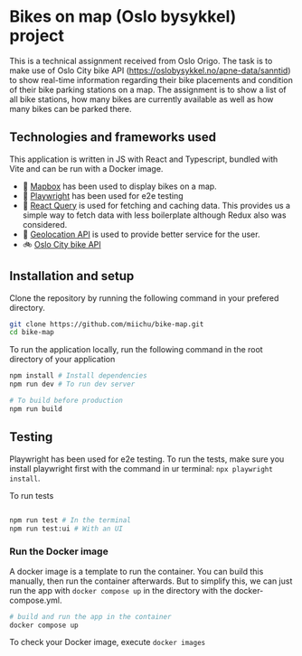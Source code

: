# Bikes on map (Oslo bysykkel) project

This is a technical assignment received from Oslo Origo. The task is to make use of Oslo City bike API (https://oslobysykkel.no/apne-data/sanntid) to show real-time information regarding their bike placements and condition of their bike parking stations on a map. The assignment is to show a list of all bike stations, how many bikes are currently available as well as how many bikes can be parked there.

## Technologies and frameworks used

This application is written in JS with React and Typescript, bundled with Vite and can be run with a Docker image.

- 🗾 [Mapbox](https://docs.mapbox.com/mapbox-gl-js/api/) has been used to display bikes on a map.
- 🐛 [Playwright](https://playwright.dev/) has been used for e2e testing
- 🧠 [React Query](https://tanstack.com/query/v3/docs/react/overview) is used for fetching and caching data. This provides us a simple way to fetch data with less boilerplate although Redux also was considered.
- 📍 [Geolocation API](https://developer.mozilla.org/en-US/docs/Web/API/Geolocation_API) is used to provide better service for the user.
- 🚲 [Oslo City bike API](https://oslobysykkel.no/apne-data/sanntid)

## Installation and setup

Clone the repository by running the following command in your prefered directory.

```bash
git clone https://github.com/miichu/bike-map.git
cd bike-map
```

To run the application locally, run the following command in the root directory of your application

```bash
npm install # Install dependencies
npm run dev # To run dev server

# To build before production
npm run build
```

## Testing

Playwright has been used for e2e testing. To run the tests, make sure you install playwright first with the command in ur terminal: `npx playwright install`.

To run tests

```bash

npm run test # In the terminal
npm run test:ui # With an UI
```

### Run the Docker image

A docker image is a template to run the container. You can build this manually, then run the container afterwards. But to simplify this, we can just run the app with `docker compose up` in the directory with the docker-compose.yml.

```bash
# build and run the app in the container
docker compose up
```

To check your Docker image, execute `docker images`
